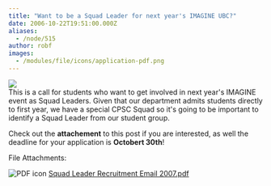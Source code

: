 ```yaml
---
title: "Want to be a Squad Leader for next year's IMAGINE UBC?"
date: 2006-10-22T19:51:00.000Z
aliases:
  - /node/515
author: robf
images:
  - /modules/file/icons/application-pdf.png
---
```


![](https://www.cs.ubc.ca/~depaulfm/img/ubc_logo.jpg) \
This is a call for students who want to get involved in
next year's IMAGINE event as Squad Leaders. Given that
our department admits students directly to first year,
we have a special CPSC Squad so it's going to be important
to identify a Squad Leader from our student group.

Check out the **attachement** to this post if you are interested, as well the deadline
for your application is **Octobert 30th**!

File Attachments: 

 ![PDF icon](/modules/file/icons/application-pdf.png "application/pdf") [Squad Leader Recruitment Email 2007.pdf](https://ubccsss.org/files/Squad%20Leader%20Recruitment%20Email%202007.pdf)
